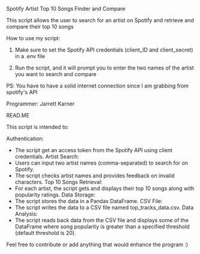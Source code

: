 Spotify Artist Top 10 Songs Finder and Compare

This script allows the user to search for an artist on Spotify and retrieve and compare their top 10 songs

How to use my script:

1. Make sure to set the Spotify API credentials (client_ID and client_secret) in a .env file

2. Run the script, and it will prompt you to enter the two names of the artist you want to search and compare

PS: You have to have a solid internet connection since I am grabbing from spotify's API

Programmer: Jarrett Karner


READ.ME

This script is intended to:

Authentication:
- The script get an access token from the Spotify API using client credentials.
Artist Search:
- Users can input two artist names (comma-separated) to search for on Spotify.
- The script checks artist names and provides feedback on invalid characters.
Top 10 Songs Retrieval:
- For each artist, the script gets and displays their top 10 songs along with popularity ratings.
Data Storage:
- The script stores the data in a Pandas DataFrame.
CSV File:
- The script writes the data to a CSV file named top_tracks_data.csv.
Data Analysis:
- The script reads back data from the CSV file and displays some of the DataFrame where song popularity is greater than a specified threshold (default threshold is 20).

Feel free to contribute or add anything that would enhance the program :)
